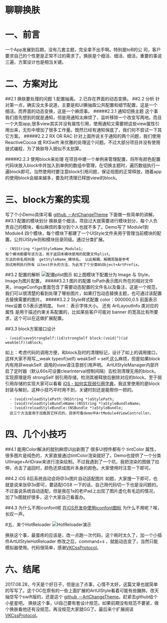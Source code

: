 # 聊聊换肤

# 一、前言
      
   一个App发展到后期，没有几套主题，完全拿不出手啊。特别是toB的公 司，客户要求自己的个性更是正常不过的需求了。换肤是个细活、细活、细活，重要的事说三遍，方案设计也是相当关键。

# 二、方案对比
  ##2.1 换肤要处理的问题
1.配置抽离。
        2.已存在界面的动态变换。
  ##2.2 分析
针对第一点，确实没太多说道，主要是和UI撕抽取公共配置和细节配置，这是一个细活。而界面的动态变换，这是一个麻烦事。
#####2.2.1 通知切换主题
这个事我们首先想到的就是通知，但是用通知太麻烦了，监听移除一个改变写两地。而且一个大型app,很多view其实并没有属性引用，使用通知又需要把这些view属性引用出来，无形中增加了很多工作量。既然已经有通知保底了，我们何不尝试一下其它方案。
#####2.2.2 RX OR RAC
针对上面所说关于通知的两个问题，我们使用 ReactiveCocoa 或 RXSwift 来优雅的处理这个问题。不过大部分项目并没有使用链式编程，为了换肤导入貌似不太划算。

#####2.2.3 使用block来处理
在项目中建一个单例来管理配置，将所有颜色配置代码块放入block中并加入到单例的数组中管理，在切换主题时，遍历数组执行一遍block即可。当然使用时要注意block引用问题，保证视图的正常释放，随着app的使用block会越来越多，要及时清理已释放view的block。

# 三、block方案的实现
写了个小Demo具体可看 [github －ArtChangeTheme](https://github.com/weijingyunIOS/ArtChangeTheme) 下面做一些简单的讲解。
##3.1 配置的模块划分
换肤是个细活，项目过大就需要进行模块划分，每个人负责自己的模块，看似麻烦的事分到个人也就不多了。Demo写了 Module1到Module4 四个模块，每个模块下都建了一个UIStyle文件夹用于管理当前模块的配置。公共UIStyle则和模块目录同级。通过分类扩展。
        
    - (NSString *)getStyleName_Module1;
    每个模块都要写该方法，用于返回本模块使用的配置文件plist。
    方法的命名规则是  getStyleName_模块名。 以此解耦，解耦思路是参考
    测试用例执行所有 以test开头的方法，为此写了个分类NSObject+ArtPrefix。

##3.2 配置的解析
![配置plist图示](http://upload-images.jianshu.io/upload_images/1697924-ae8792757008ae93.png?imageMogr2/auto-orient/strip%7CimageView2/2/w/1240)
如上图模块下配置分为 Image 与 Style，Image为图片配置，
#####3.2.1 图片的配置
 toPath表示图片所在的相对文件夹，imageConfigs里面包含了需要动态配置的文件名以及备注，这是一个规范，我们可以很清楚的看到处理了哪些图片，如果打包动态替换主题，也可通过该配置去替换需要的图片。
#####3.2.2 Style样式配置
color：000000,0.5  前面表示 Hex设置 0.5表示透明度。
font： 表示字体大小。
还有 ArtLayoutInfo 类对应的属性 是用于描述约束关系配置的，比如某些客户可能对 banner 的宽高比有所要求，这个可以在这做扩展配置。

##3.3 block方案接口设计

    - (void)saveStrongSelf:(id)strongSelf block:(void(^)(id weakSelf))aBlock;

如上：考虑代码的调用方便，和block及时的清理标记，设计了如上的调用接口，这样大家不用写__weak typeof(self) weakSelf = self,这么麻烦，但是如果block内有用非weakSelf. 调用的view请注意弱引用声明。
ArtUIStyleManager内部开启了定时器（默认60s可设置clearInterval控制间隔）去检测清理无用的block。实现原理是将 strongSelf 弱引用存储，检测其被释放后删除对应的block。至于弱引用存储的实现大家可以看看 [iOS - 如何实现弱引用字典](http://www.jianshu.com/p/51156d4ae885)，我这里使用的是block封装与解封。这种小技巧平时用不到，关键时刻还是能帮你一把的。

      - (void)reloadStylePath:(NSString *)aStylePath;
      - (void)reloadStyleBundleName:(NSString *)aStyleBundleName;
      - (void)reloadStyleBundle:(NSBundle *)aStyleBundle;
      这三个方法是用于加载其它样式的，具体可看demo中ArtModule4ViewController。

# 四、几个小技巧
##4.1 能用Color解决的就别麻烦UI出新图了
   很多UI控件都有个 tintColor 属性，很多图片是纯色的，大家直接通过tintColor渲染就好了。Demo也提供了一个分类UIImage+ArtDraw来进行渲染绘制。不过我遇到了一个坑，我把渲染的图做了拉伸，点击了返回时，颜色还原成图片本身的颜色。大家使用时注意一下即可。

##4.2 iOS 8后系统自动会将@3x图片自动适配图片
如题，大家搜一下即可，也就是说来张@3x即可，要适配iOS8 一下的话，自己用代码切一下也是没问题的。不过虽说系统自动适配，但是我在1x的老iPad上出现了图片虚化有毛边的情况，加了1x图就好很多，这个大家自己看着办。

##4.3 为什么不用iconfont呢
[在iOS开发中使用iconfont图标](http://www.jianshu.com/p/3b10bb95b332)
为什么不用呢？唉，长叹一声。

#五、来个HotReloader
![HotReloader演示](http://upload-images.jianshu.io/upload_images/1697924-e6c62ae58cc743a0.gif?imageMogr2/auto-orient/strip)

换肤这个事，最蛋疼的应该是，改一点跑一次代码，这个耗时太久了，加一个小插件ArtUIStyleHotReloader 修改之后，command+s ，就能动态变了，当然只能模拟器使用。代码很简单，感谢[VKCssProtocol](https://github.com/Awhisper/VKCssProtocol)。

# 六、结尾
2017.08.28，今天是个好日子，但是出了点事，心情不太好，这篇文章也就简单的写写了。这个OC在原有的一些上面扩展的ArtUIStyle看着可能有些臃肿。改天抽空写个swift版的，还是这个 [github －ArtChangeTheme](https://github.com/weijingyunIOS/ArtChangeTheme)。赶紧去github给个小星星吧。
 换肤这个事，UI自己要有套设计规范，如果前期没有规范不要紧，做个换肤看他还有没规范，再没规范大家就GG了。最后来个扩展阅读 [VKCssProtocol](https://github.com/Awhisper/VKCssProtocol)。